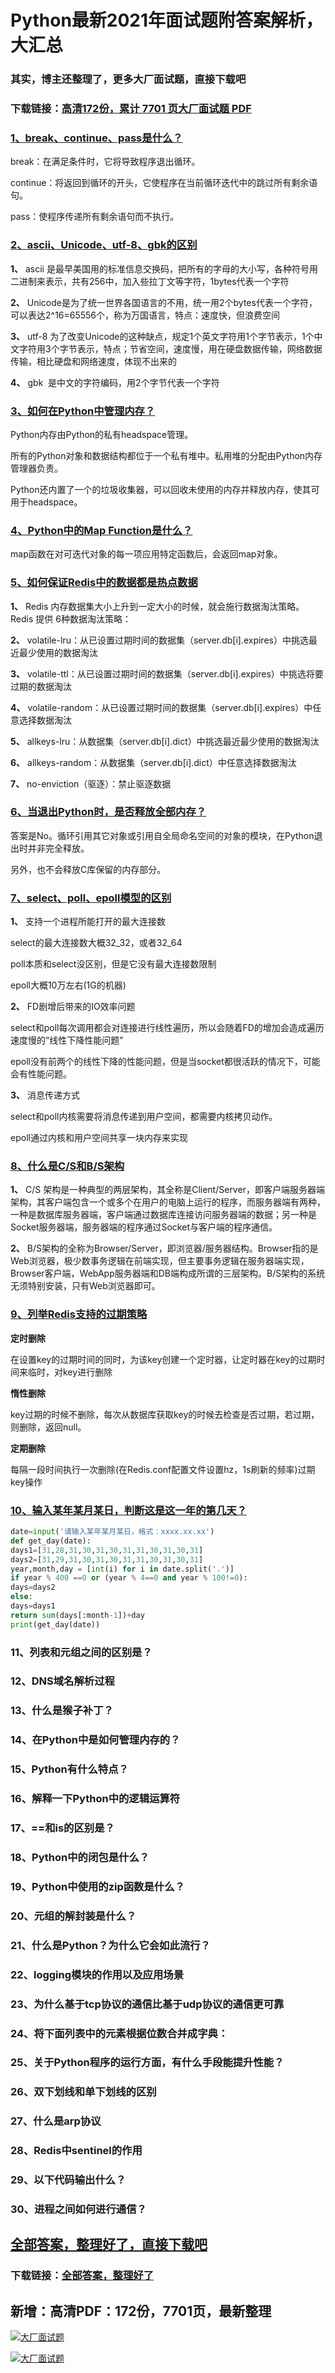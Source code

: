 # Python最新2021年面试题附答案解析，大汇总

### 其实，博主还整理了，更多大厂面试题，直接下载吧

### 下载链接：[高清172份，累计 7701 页大厂面试题  PDF](https://github.com/souyunku/DevBooks/blob/master/docs/index.md)



### [1、break、continue、pass是什么？](https://github.com/souyunku/DevBooks/blob/master/docs/Python/Python最新2021年面试题附答案解析，大汇总.md#1breakcontinuepass是什么)  


break：在满足条件时，它将导致程序退出循环。

continue：将返回到循环的开头，它使程序在当前循环迭代中的跳过所有剩余语句。

pass：使程序传递所有剩余语句而不执行。


### [2、ascii、Unicode、utf-8、gbk的区别](https://github.com/souyunku/DevBooks/blob/master/docs/Python/Python最新2021年面试题附答案解析，大汇总.md#2asciiunicodeutf-8gbk的区别)  


**1、** ascii 是最早美国用的标准信息交换码，把所有的字母的大小写，各种符号用 二进制来表示，共有256中，加入些拉丁文等字符，1bytes代表一个字符

**2、** Unicode是为了统一世界各国语言的不用，统一用2个bytes代表一个字符，可以表达2^16=65556个，称为万国语言，特点：速度快，但浪费空间

**3、** utf-8 为了改变Unicode的这种缺点，规定1个英文字符用1个字节表示，1个中文字符用3个字节表示，特点；节省空间，速度慢，用在硬盘数据传输，网络数据传输，相比硬盘和网络速度，体现不出来的

**4、** gbk  是中文的字符编码，用2个字节代表一个字符


### [3、如何在Python中管理内存？](https://github.com/souyunku/DevBooks/blob/master/docs/Python/Python最新2021年面试题附答案解析，大汇总.md#3如何在python中管理内存)  


Python内存由Python的私有headspace管理。

所有的Python对象和数据结构都位于一个私有堆中。私用堆的分配由Python内存管理器负责。

Python还内置了一个的垃圾收集器，可以回收未使用的内存并释放内存，使其可用于headspace。


### [4、Python中的Map Function是什么？](https://github.com/souyunku/DevBooks/blob/master/docs/Python/Python最新2021年面试题附答案解析，大汇总.md#4python中的map-function是什么)  


map函数在对可迭代对象的每一项应用特定函数后，会返回map对象。


### [5、如何保证Redis中的数据都是热点数据](https://github.com/souyunku/DevBooks/blob/master/docs/Python/Python最新2021年面试题附答案解析，大汇总.md#5如何保证redis中的数据都是热点数据)  


**1、** Redis 内存数据集大小上升到一定大小的时候，就会施行数据淘汰策略。Redis 提供 6种数据淘汰策略：

**2、** volatile-lru：从已设置过期时间的数据集（server.db[i].expires）中挑选最近最少使用的数据淘汰

**3、** volatile-ttl：从已设置过期时间的数据集（server.db[i].expires）中挑选将要过期的数据淘汰

**4、** volatile-random：从已设置过期时间的数据集（server.db[i].expires）中任意选择数据淘汰

**5、** allkeys-lru：从数据集（server.db[i].dict）中挑选最近最少使用的数据淘汰

**6、** allkeys-random：从数据集（server.db[i].dict）中任意选择数据淘汰

**7、** no-enviction（驱逐）：禁止驱逐数据


### [6、当退出Python时，是否释放全部内存？](https://github.com/souyunku/DevBooks/blob/master/docs/Python/Python最新2021年面试题附答案解析，大汇总.md#6当退出python时是否释放全部内存)  


答案是No。循环引用其它对象或引用自全局命名空间的对象的模块，在Python退出时并非完全释放。

另外，也不会释放C库保留的内存部分。


### [7、select、poll、epoll模型的区别](https://github.com/souyunku/DevBooks/blob/master/docs/Python/Python最新2021年面试题附答案解析，大汇总.md#7selectpollepoll模型的区别)  


**1、** 支持一个进程所能打开的最大连接数

select的最大连接数大概32_32，或者32_64

poll本质和select没区别，但是它没有最大连接数限制

epoll大概10万左右(1G的机器)

**2、** FD剧增后带来的IO效率问题

select和poll每次调用都会对连接进行线性遍历，所以会随着FD的增加会造成遍历速度慢的“线性下降性能问题”

epoll没有前两个的线性下降的性能问题，但是当socket都很活跃的情况下，可能会有性能问题。

**3、** 消息传递方式

select和poll内核需要将消息传递到用户空间，都需要内核拷贝动作。

epoll通过内核和用户空间共享一块内存来实现


### [8、什么是C/S和B/S架构](https://github.com/souyunku/DevBooks/blob/master/docs/Python/Python最新2021年面试题附答案解析，大汇总.md#8什么是c/s和b/s架构)  


**1、** C/S 架构是一种典型的两层架构，其全称是Client/Server，即客户端服务器端架构，其客户端包含一个或多个在用户的电脑上运行的程序，而服务器端有两种，一种是数据库服务器端，客户端通过数据库连接访问服务器端的数据；另一种是Socket服务器端，服务器端的程序通过Socket与客户端的程序通信。

**2、** B/S架构的全称为Browser/Server，即浏览器/服务器结构。Browser指的是Web浏览器，极少数事务逻辑在前端实现，但主要事务逻辑在服务器端实现，Browser客户端，WebApp服务器端和DB端构成所谓的三层架构。B/S架构的系统无须特别安装，只有Web浏览器即可。


### [9、列举Redis支持的过期策略](https://github.com/souyunku/DevBooks/blob/master/docs/Python/Python最新2021年面试题附答案解析，大汇总.md#9列举redis支持的过期策略)  


**定时删除**

在设置key的过期时间的同时，为该key创建一个定时器，让定时器在key的过期时间来临时，对key进行删除

**惰性删除**

key过期的时候不删除，每次从数据库获取key的时候去检查是否过期，若过期，则删除，返回null。

**定期删除**

每隔一段时间执行一次删除(在Redis.conf配置文件设置hz，1s刷新的频率)过期key操作


### [10、输入某年某月某日，判断这是这一年的第几天？](https://github.com/souyunku/DevBooks/blob/master/docs/Python/Python最新2021年面试题附答案解析，大汇总.md#10输入某年某月某日判断这是这一年的第几天)  


```python
date=input('请输入某年某月某日，格式：xxxx.xx.xx')
def get_day(date):
days1=[31,28,31,30,31,30,31,31,30,31,30,31]
days2=[31,29,31,30,31,30,31,31,30,31,30,31]
year,month,day = [int(i) for i in date.split('.')]
if year % 400 ==0 or (year % 4==0 and year % 100!=0):
days=days2
else:
days=days1
return sum(days[:month-1])+day
print(get_day(date))
```


### 11、列表和元组之间的区别是？
### 12、DNS域名解析过程
### 13、什么是猴子补丁？
### 14、在Python中是如何管理内存的？
### 15、Python有什么特点？
### 16、解释一下Python中的逻辑运算符
### 17、==和is的区别是？
### 18、Python中的闭包是什么？
### 19、Python中使用的zip函数是什么？
### 20、元组的解封装是什么？
### 21、什么是Python？为什么它会如此流行？
### 22、logging模块的作用以及应用场景
### 23、为什么基于tcp协议的通信比基于udp协议的通信更可靠
### 24、将下面列表中的元素根据位数合并成字典：
### 25、关于Python程序的运行方面，有什么手段能提升性能？
### 26、双下划线和单下划线的区别
### 27、什么是arp协议
### 28、Redis中sentinel的作用
### 29、以下代码输出什么？
### 30、进程之间如何进行通信？




## [全部答案，整理好了，直接下载吧](https://gitee.com/souyunku/DevBooks/blob/master/docs/daan.md)

### 下载链接：[全部答案，整理好了](https://gitee.com/souyunku/DevBooks/blob/master/docs/daan.md)




## 新增：高清PDF：172份，7701页，最新整理

[![大厂面试题](https://www.souyunku.com/wp-content/uploads/weixin/mst.png "架构师专栏")](https://www.souyunku.com/wp-content/uploads/weixin/githup-weixin.png "架构师专栏")

[![大厂面试题](https://www.souyunku.com/wp-content/uploads/weixin/githup-weixin.png "架构师专栏")](https://www.souyunku.com/wp-content/uploads/weixin/githup-weixin.png "架构师专栏")
